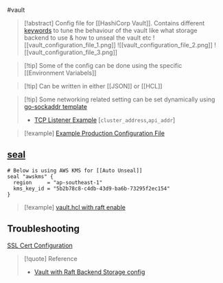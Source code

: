 #vault 
>[!abstract] Config file for [[HashiCorp Vault]]. Contains different [keywords](https://developer.hashicorp.com/vault/docs/configuration#parameters) to tune the behaviour of the vault like what storage backend to use & how to unseal the vault etc
>![[vault_configuration_file_1.png]]
>![[vault_configuration_file_2.png]]
>![[vault_configuration_file_3.png]]

>[!tip] Some of the config can be done using the specific [[Environment Variabels]]

>[!tip] Can be written in either [[JSON]] or [[HCL]]

>[!tip] Some networking related setting can be set dynamically using [go-sockaddr template](https://pkg.go.dev/github.com/hashicorp/go-sockaddr/template)
>- [TCP Listener Example](https://developer.hashicorp.com/vault/docs/configuration/listener/tcp#tcp-listener-parameters)  [``cluster_address``,``api_addr``]

>[!example] [Example Production Configuration File](https://github.com/btkrausen/hashicorp/blob/master/vault/config_files/vault.hcl)

## [seal](https://developer.hashicorp.com/vault/docs/configuration/seal/awskms)
```hcl
# Below is using AWS KMS for [[Auto Unseal]]
seal "awskms" {
  region     = "ap-southeast-1"
  kms_key_id = "5b2b78c8-c4db-43d9-ba6b-73295f2ec154"
}
```

>[!example] [vault.hcl with raft enable](https://chat.openai.com/share/3e1552ae-fdac-41b0-8393-c01c431df92c)

## Troubleshooting
[SSL Cert Configuration](https://github.com/terraform-google-modules/terraform-google-vault/issues/19)

>[!quote] Reference
>- [Vault with Raft Backend Storage config](https://developer.hashicorp.com/vault/docs/configuration/storage/raft)